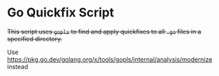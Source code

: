 # Go Quickfix Script

~~This script uses `gopls` to find and apply quickfixes to all `.go` files in a specified directory.~~

Use https://pkg.go.dev/golang.org/x/tools/gopls/internal/analysis/modernize instead
